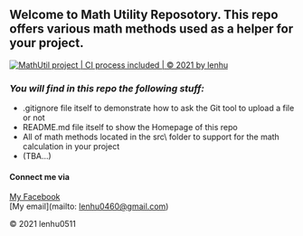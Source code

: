 ## Welcome to Math Utility Reposotory. This repo offers various math methods used as a helper for your project.
[![MathUtil project | CI process included | © 2021 by lenhu](https://github.com/lenhu0511/math-util/actions/workflows/mathutil-ci-actions.yml/badge.svg)](https://github.com/lenhu0511/math-util/actions/workflows/mathutil-ci-actions.yml)
### *_You will find in this repo the following stuff:_*

 * .gitignore file itself to demonstrate how to ask the Git tool to upload a file or not
 * README.md file itself to show the Homepage of this repo
 * All of math methods located in the src\ folder to support for the math calculation in your project
 * (TBA...)

#### Connect me via
[My Facebook](https://www.facebook.com/lenhu0511)  
[My email](mailto: lenhu0460@gmail.com)

© 2021 lenhu0511

